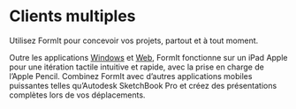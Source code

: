 # Clients multiples

Utilisez FormIt pour concevoir vos projets, partout et à tout moment.

Outre les applications [Windows](https://formit.autodesk.com/download) et [Web](https://formit.autodesk.com/app), FormIt fonctionne sur un iPad Apple pour une itération tactile intuitive et rapide, avec la prise en charge de l’Apple Pencil. Combinez FormIt avec d’autres applications mobiles puissantes telles qu’Autodesk SketchBook Pro et créez des présentations complètes lors de vos déplacements.

